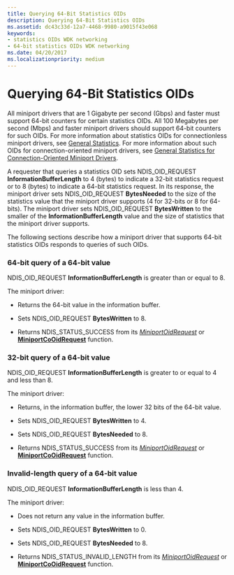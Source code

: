 ```yaml
---
title: Querying 64-Bit Statistics OIDs
description: Querying 64-Bit Statistics OIDs
ms.assetid: dc43c33d-12a7-4468-9980-a9015f43e068
keywords:
- statistics OIDs WDK networking
- 64-bit statistics OIDs WDK networking
ms.date: 04/20/2017
ms.localizationpriority: medium
---
```


# Querying 64-Bit Statistics OIDs


All miniport drivers that are 1 Gigabyte per second (Gbps) and faster must support 64-bit counters for certain statistics OIDs. All 100 Megabytes per second (Mbps) and faster miniport drivers should support 64-bit counters for such OIDs. For more information about statistics OIDs for connectionless miniport drivers, see [General Statistics](https://docs.microsoft.com/windows-hardware/drivers/network/ndis-general-statistics-oids). For more information about such OIDs for connection-oriented miniport drivers, see [General Statistics for Connection-Oriented Miniport Drivers](https://docs.microsoft.com/windows-hardware/drivers/network/general-statistics-oids-for-connection-oriented-miniport-drivers).

A requester that queries a statistics OID sets NDIS\_OID\_REQUEST **InformationBufferLength** to 4 (bytes) to indicate a 32-bit statistics request or to 8 (bytes) to indicate a 64-bit statistics request. In its response, the miniport driver sets NDIS\_OID\_REQUEST **BytesNeeded** to the size of the statistics value that the miniport driver supports (4 for 32-bits or 8 for 64-bits). The miniport driver sets NDIS\_OID\_REQUEST **BytesWritten** to the smaller of the **InformationBufferLength** value and the size of statistics that the miniport driver supports.

The following sections describe how a miniport driver that supports 64-bit statistics OIDs responds to queries of such OIDs.

### <a href="" id="-64-bit-query-of-a-64-bit-value"></a>64-bit query of a 64-bit value

NDIS\_OID\_REQUEST **InformationBufferLength** is greater than or equal to 8.

The miniport driver:

-   Returns the 64-bit value in the information buffer.

-   Sets NDIS\_OID\_REQUEST **BytesWritten** to 8.

-   Returns NDIS\_STATUS\_SUCCESS from its [*MiniportOidRequest*](https://docs.microsoft.com/windows-hardware/drivers/ddi/content/ndis/nc-ndis-miniport_oid_request) or [**MiniportCoOidRequest**](https://docs.microsoft.com/windows-hardware/drivers/ddi/content/ndis/nc-ndis-miniport_co_oid_request) function.

### <a href="" id="-32-bit-query-of-a-64-bit-value"></a>32-bit query of a 64-bit value

NDIS\_OID\_REQUEST **InformationBufferLength** is greater to or equal to 4 and less than 8.

The miniport driver:

-   Returns, in the information buffer, the lower 32 bits of the 64-bit value.

-   Sets NDIS\_OID\_REQUEST **BytesWritten** to 4.

-   Sets NDIS\_OID\_REQUEST **BytesNeeded** to 8.

-   Returns NDIS\_STATUS\_SUCCESS from its [*MiniportOidRequest*](https://docs.microsoft.com/windows-hardware/drivers/ddi/content/ndis/nc-ndis-miniport_oid_request) or [**MiniportCoOidRequest**](https://docs.microsoft.com/windows-hardware/drivers/ddi/content/ndis/nc-ndis-miniport_co_oid_request) function.

### Invalid-length query of a 64-bit value

NDIS\_OID\_REQUEST **InformationBufferLength** is less than 4.

The miniport driver:

-   Does not return any value in the information buffer.

-   Sets NDIS\_OID\_REQUEST **BytesWritten** to 0.

-   Sets NDIS\_OID\_REQUEST **BytesNeeded** to 8.

-   Returns NDIS\_STATUS\_INVALID\_LENGTH from its [*MiniportOidRequest*](https://docs.microsoft.com/windows-hardware/drivers/ddi/content/ndis/nc-ndis-miniport_oid_request) or [**MiniportCoOidRequest**](https://docs.microsoft.com/windows-hardware/drivers/ddi/content/ndis/nc-ndis-miniport_co_oid_request) function.

 

 





